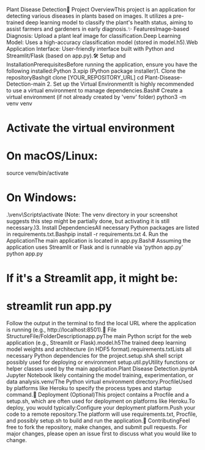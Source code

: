 


Plant Disease Detection🌿 Project OverviewThis project is an application for detecting various diseases in plants based on images. It utilizes a pre-trained deep learning model to classify the plant's health status, aiming to assist farmers and gardeners in early diagnosis.✨ FeaturesImage-based Diagnosis: Upload a plant leaf image for classification.Deep Learning Model: Uses a high-accuracy classification model (stored in model.h5).Web Application Interface: User-friendly interface built with Python and Streamlit/Flask (based on app.py).🛠️ Setup and InstallationPrerequisitesBefore running the application, ensure you have the following installed:Python 3.xpip (Python package installer)1. Clone the repositoryBashgit clone [YOUR_REPOSITORY_URL]
cd Plant-Disease-Detection-main
2. Set up the Virtual EnvironmentIt is highly recommended to use a virtual environment to manage dependencies.Bash# Create a virtual environment (if not already created by 'venv' folder)
python3 -m venv venv

# Activate the virtual environment
# On macOS/Linux:
source venv/bin/activate
# On Windows:
.\venv\Scripts\activate
(Note: The venv directory in your screenshot suggests this step might be partially done, but activating it is still necessary.)3. Install DependenciesAll necessary Python packages are listed in requirements.txt.Bashpip install -r requirements.txt
4. Run the ApplicationThe main application is located in app.py.Bash# Assuming the application uses Streamlit or Flask and is runnable via 'python app.py'
python app.py
# If it's a Streamlit app, it might be:
# streamlit run app.py
Follow the output in the terminal to find the local URL where the application is running (e.g., http://localhost:8501).📁 File StructureFile/FolderDescriptionapp.pyThe main Python script for the web application (e.g., Streamlit or Flask).model.h5The trained deep learning model weights and architecture (in HDF5 format).requirements.txtLists all necessary Python dependencies for the project.setup.shA shell script possibly used for deploying or environment setup.util.pyUtility functions or helper classes used by the main application.Plant Disease Detection.ipynbA Jupyter Notebook likely containing the model training, experimentation, or data analysis.venv/The Python virtual environment directory.ProcfileUsed by platforms like Heroku to specify the process types and startup command.🚀 Deployment (Optional)This project contains a Procfile and a setup.sh, which are often used for deployment on platforms like Heroku.To deploy, you would typically:Configure your deployment platform.Push your code to a remote repository.The platform will use requirements.txt, Procfile, and possibly setup.sh to build and run the application.🤝 ContributingFeel free to fork the repository, make changes, and submit pull requests. For major changes, please open an issue first to discuss what you would like to change.
